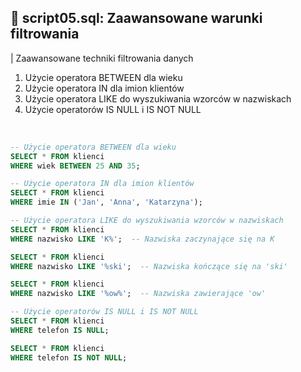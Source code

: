 ## 📝 script05.sql: Zaawansowane warunki filtrowania

| Zaawansowane techniki filtrowania danych

1. Użycie operatora BETWEEN dla wieku
2. Użycie operatora IN dla imion klientów
3. Użycie operatora LIKE do wyszukiwania wzorców w nazwiskach
4. Użycie operatorów IS NULL i IS NOT NULL
<br>

``` sql
-- Użycie operatora BETWEEN dla wieku
SELECT * FROM klienci
WHERE wiek BETWEEN 25 AND 35;

-- Użycie operatora IN dla imion klientów
SELECT * FROM klienci
WHERE imie IN ('Jan', 'Anna', 'Katarzyna');

-- Użycie operatora LIKE do wyszukiwania wzorców w nazwiskach
SELECT * FROM klienci
WHERE nazwisko LIKE 'K%';  -- Nazwiska zaczynające się na K

SELECT * FROM klienci
WHERE nazwisko LIKE '%ski';  -- Nazwiska kończące się na 'ski'

SELECT * FROM klienci
WHERE nazwisko LIKE '%ow%';  -- Nazwiska zawierające 'ow'

-- Użycie operatorów IS NULL i IS NOT NULL
SELECT * FROM klienci
WHERE telefon IS NULL;

SELECT * FROM klienci
WHERE telefon IS NOT NULL;
```
